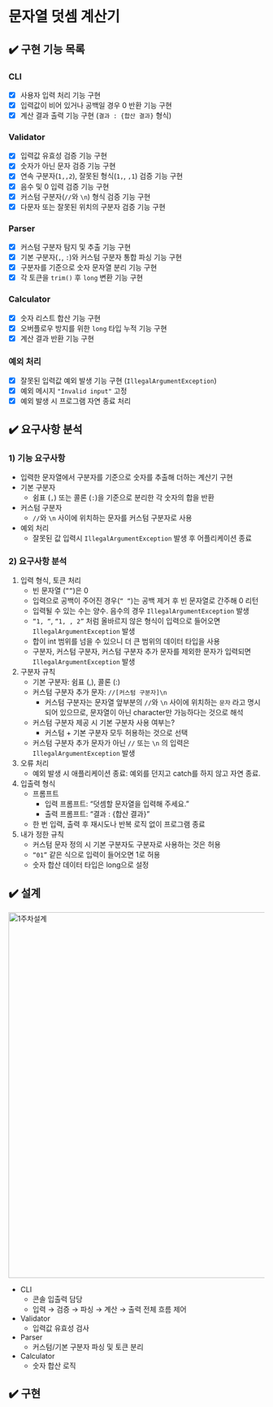# 문자열 덧셈 계산기

## ✔️ 구현 기능 목록

### **CLI**

- [x]  사용자 입력 처리 기능 구현
- [x]  입력값이 비어 있거나 공백일 경우 0 반환 기능 구현
- [x]  계산 결과 출력 기능 구현 (`결과 : {합산 결과}` 형식)

### **Validator**

- [x]  입력값 유효성 검증 기능 구현
- [x]  숫자가 아닌 문자 검증 기능 구현
- [x]  연속 구분자(`1,,2`), 잘못된 형식(`1,`, `,1`) 검증 기능 구현
- [x]  음수 및 0 입력 검증 기능 구현
- [x]  커스텀 구분자(`//`와 `\n`) 형식 검증 기능 구현
- [x]  다문자 또는 잘못된 위치의 구분자 검증 기능 구현

### **Parser**

- [x]  커스텀 구분자 탐지 및 추출 기능 구현
- [x]  기본 구분자(`,`, `:`)와 커스텀 구분자 통합 파싱 기능 구현
- [x]  구분자를 기준으로 숫자 문자열 분리 기능 구현
- [x]  각 토큰을 `trim()` 후 `long` 변환 기능 구현

### **Calculator**

- [x]  숫자 리스트 합산 기능 구현
- [x]  오버플로우 방지를 위한 `long` 타입 누적 기능 구현
- [x]  계산 결과 반환 기능 구현

### **예외 처리**

- [x]  잘못된 입력값 예외 발생 기능 구현 (`IllegalArgumentException`)
- [x]  예외 메시지 `"Invalid input"` 고정
- [x]  예외 발생 시 프로그램 자연 종료 처리

## ✔️ 요구사항 분석

### 1) 기능 요구사항

- 입력한 문자열에서 구분자를 기준으로 숫자를 추출해 더하는 계산기 구현
- 기본 구분자
    - 쉼표 (`,`) 또는 콜론 (`:`)을 기준으로 분리한 각 숫자의 합을 반환
- 커스텀 구분자
    - `//`와 `\n` 사이에 위치하는 문자를 커스텀 구분자로 사용
- 예외 처리
    - 잘못된 값 입력시 `IllegalArgumentException` 발생 후 어플리케이션 종료

### 2) 요구사항 분석

1. 입력 형식, 토큰 처리
    - 빈 문자열 (`””`)은 0
    - 입력으로 공백이 주어진 경우(`“ “`)는 공백 제거 후 빈 문자열로 간주해 0 리턴
    - 입력될 수 있는 수는 양수. 음수의 경우 `IllegalArgumentException` 발생
    - `“1, “`, `“1, , 2”` 처럼 올바르지 않은 형식이 입력으로 들어오면 `IllegalArgumentException` 발생
    - 합이 int 범위를 넘을 수 있으니 더 큰 범위의 데이터 타입을 사용
    - 구분자, 커스텀 구분자, 커스텀 구분자 추가 문자를 제외한 문자가 입력되면 `IllegalArgumentException` 발생
2. 구분자 규칙
    - 기본 구분자: 쉼표 (,), 콜론 (:)
    - 커스텀 구분자 추가 문자: `//[커스텀 구분자]\n`
        - 커스텀 구분자는 문자열 앞부분의 `//`와 `\n` 사이에 위치하는 `문자` 라고 명시되어 있으므로, 문자열이 아닌 character만 가능하다는 것으로 해석
    - 커스텀 구분자 제공 시 기본 구분자 사용 여부는?
        - 커스텀 + 기본 구분자 모두 허용하는 것으로 선택
    - 커스텀 구분자 추가 문자가 아닌 `//` 또는 `\n` 의 입력은 `IllegalArgumentException` 발생
3. 오류 처리
    - 예외 발생 시 애플리케이션 종료: 예외를 던지고 catch를 하지 않고 자연 종료.
4. 입출력 형식
    - 프롬프트
        - 입력 프롬프트: “덧셈할 문자열을 입력해 주세요.”
        - 출력 프롬프트: “결과 : {합산 결과}”
    - 한 번 입력, 출력 후 재시도나 반복 로직 없이 프로그램 종료
5. 내가 정한 규칙
    - 커스텀 문자 정의 시 기본 구분자도 구분자로 사용하는 것은 허용
    - `“01”` 같은 식으로 입력이 들어오면 1로 허용
    - 숫자 합산 데이터 타입은 long으로 설정

## ✔️ 설계

<img width="2128" height="720" alt="1주차설계" src="https://github.com/user-attachments/assets/c2856742-de92-40ae-91b6-c251213b5a72" />

- CLI
    - 콘솔 입출력 담당
    - 입력 → 검증 → 파싱 → 계산 → 출력 전체 흐름 제어
- Validator
    - 입력값 유효성 검사
- Parser
    - 커스텀/기본 구분자 파싱 및 토큰 분리
- Calculator
    - 숫자 합산 로직

## ✔️ 구현